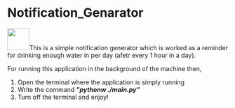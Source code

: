 # Notification_Genarator

<img src="https://media1.giphy.com/media/fEN7hs7qN2dgu8dLgG/giphy.gif?cid=ecf05e47i078086ezhf1v589umhuqbjta0dz4nqdxhc6zh0r&rid=giphy.gif&ct=s" width="50">This is a simple notification generator which is worked as a reminder for drinking enough water in per day (afetr every 1 hour in a day). 

For running this application in the background of the machine then,
1. Open the terminal where the application is simply running
2. Write the command ***"pythonw ./main.py"***
3. Turn off the terminal and enjoy!
